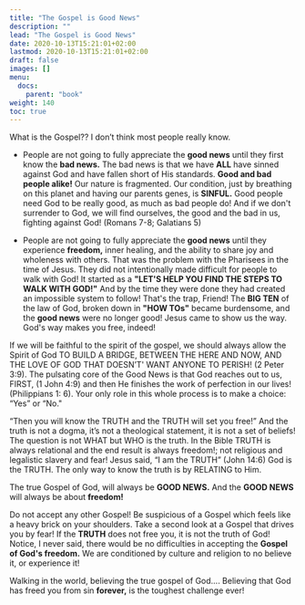 ```yaml
---
title: "The Gospel is Good News"
description: ""
lead: "The Gospel is Good News"
date: 2020-10-13T15:21:01+02:00
lastmod: 2020-10-13T15:21:01+02:00
draft: false
images: []
menu:
  docs:
    parent: "book"
weight: 140
toc: true
---
```


What is the Gospel?? I don’t think most people really know.


* People are not going to fully appreciate the **good news** until they first know the **bad news.** The bad news is that we have **ALL** have sinned against God and have fallen short of His standards. **Good and bad people alike!** Our nature is fragmented. Our condition, just by breathing on this planet and having our parents genes, is **SINFUL.** Good people need God to be really good, as much as bad people do! And if we don't surrender to God, we will find ourselves, the good and the bad in us, fighting against God! (Romans 7-8; Galatians 5)

* People are not going to fully appreciate the **good news** until they experience **freedom,** inner healing, and the ability to share joy and wholeness with others. That was the problem with the Pharisees in the time of Jesus. They did not intentionally made difficult for people to walk with God! It started as a **"LET'S HELP YOU FIND THE STEPS TO WALK WITH GOD!"** And by the time they were done they had created an impossible system to follow! That's the trap, Friend! The **BIG TEN** of the law of God, broken down in **"HOW TOs"** became burdensome, and the **good news** were no longer good! Jesus came to show us the way. God's way makes you free, indeed!

If we will be faithful to the spirit of the gospel, we should always allow the Spirit of God TO BUILD A BRIDGE, BETWEEN THE HERE AND NOW, AND THE LOVE OF GOD THAT DOESN’T' WANT ANYONE TO PERISH! (2 Peter 3:9). The pulsating core of the Good News is that God reaches out to us, FIRST, (1 John 4:9) and then He finishes the work of perfection in our lives! (Philippians 1: 6). Your only role in this whole process is to make a choice: “Yes” or “No."

“Then you will know the TRUTH and the TRUTH will set you free!” And the truth is not a dogma, it’s not a theological statement, it is not a set of beliefs! The question is not WHAT but WHO is the truth. In the Bible TRUTH is always relational and the end result is always freedom!; not religious and legalistic slavery and fear! Jesus said, “I am the TRUTH” (John 14:6) God is the TRUTH. The only way to know the truth is by RELATING to Him.

The true Gospel of God, will always be **GOOD NEWS.** And the **GOOD NEWS** will always be about **freedom!**

Do not accept any other Gospel! Be suspicious of a Gospel which feels like a heavy brick on your shoulders. Take a second look at a Gospel that drives you by fear! If the **TRUTH** does not free you, it is not the truth of God! Notice, I never said, there would be no difficulties in accepting the **Gospel of God's freedom.** We are conditioned by culture and religion to no believe it, or experience it!

Walking in the world, believing the true gospel of God.... Believing that God has freed you from sin **forever,** is the toughest challenge ever!

